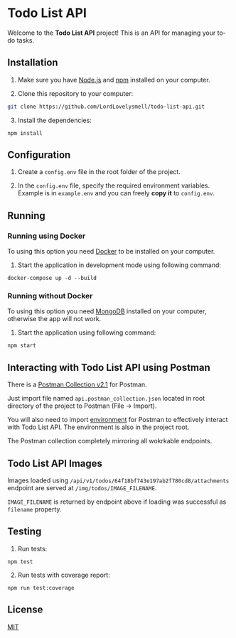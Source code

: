 # Todo List API

Welcome to the **Todo List API** project! This is an API for managing your to-do tasks.

## Installation

1. Make sure you have [Node.js](https://nodejs.org/) and [npm](https://www.npmjs.com/) installed on your computer.

2. Clone this repository to your computer:

```bash
git clone https://github.com/LordLovelysmell/todo-list-api.git
```

3. Install the dependencies:

```
npm install
```

## Configuration

1. Create a `config.env` file in the root folder of the project.

2. In the `config.env` file, specify the required environment variables. Example is in `example.env` and you can freely **copy it** to `config.env`.

## Running

### Running using Docker

To using this option you need [Docker](https://www.docker.com/) to be installed on your computer.

1. Start the application in development mode using following command:

```
docker-compose up -d --build
```

### Running without Docker

To using this option you need [MongoDB](https://www.mongodb.com/) installed on your computer, otherwise the app will not work.

1. Start the application using following command:

```
npm start
```

## Interacting with Todo List API using Postman

There is a [Postman Collection v2.1](api.postman_collection.json) for Postman.

Just import file named `api.postman_collection.json` located in root directory of the project to Postman (File -> Import).

You will also need to import [environment](env.postman_environment.json) for Postman to effectively interact with Todo List API. The environment is also in the project root.

The Postman collection completely mirroring all wokrkable endpoints.

## Todo List API Images

Images loaded using `/api/v1/todos/64f18bf743e197ab2f780cd8/attachments` endpoint are served at `/img/todos/IMAGE_FILENAME`.

`IMAGE_FILENAME` is returned by endpoint above if loading was successful as `filename` property.

## Testing

1. Run tests:

```
npm test
```

2. Run tests with coverage report:

```
npm run test:coverage
```

## License

[MIT](https://choosealicense.com/licenses/mit/)
